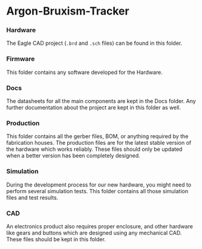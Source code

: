 # Argon-Bruxism-Tracker

### Hardware

The Eagle CAD project (`.brd` and `.sch` files) can be found in this folder.

### Firmware

This folder contains any software developed for the Hardware.

### Docs

The datasheets for all the main components are kept in the Docs folder. Any further documentation about the project are kept in this folder as well.

### Production

This folder contains all the gerber files, BOM, or anything required by the fabrication houses. The production files are for the latest stable version of the hardware which works reliably. These files should only be updated when a better version has been completely designed.

### Simulation

During the development process for our new hardware, you might need to perform several simulation tests. This folder contains all those simulation files and test results.

### CAD

An electronics product also requires proper enclosure, and other hardware like gears and buttons which are designed using any mechanical CAD. These files should be kept in this folder.